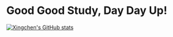 # Good Good Study, Day Day Up!

[![Xingchen's GitHub stats](https://github-readme-stats.vercel.app/api?username=Xingchen1224&show_icons=true&theme=algolia)](https://github.com/Xingchen1224)

<!-- [![Top Langs](https://github-readme-stats.vercel.app/api/top-langs/?username=Xingchen1224&layout=compact)](https://github.com/Xingchen1224) -->
